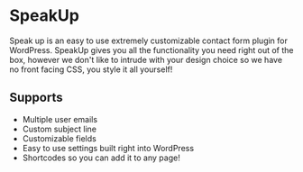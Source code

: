 # SpeakUp

Speak up is an easy to use extremely customizable contact form plugin for WordPress. SpeakUp gives you all the functionality you need right out of the box, however we don't like to intrude with your design choice so we have no front facing CSS, you style it all yourself!

## Supports
* Multiple user emails
* Custom subject line
* Customizable fields
* Easy to use settings built right into WordPress
* Shortcodes so you can add it to any page!